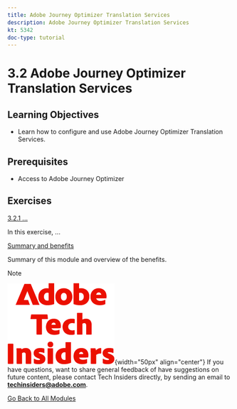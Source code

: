 ```yaml
---
title: Adobe Journey Optimizer Translation Services
description: Adobe Journey Optimizer Translation Services
kt: 5342
doc-type: tutorial
---
```

# 3.2 Adobe Journey Optimizer Translation Services 

## Learning Objectives

- Learn how to configure and use Adobe Journey Optimizer Translation Services.

## Prerequisites

- Access to Adobe Journey Optimizer

## Exercises

[3.2.1 ...](./ex1.md)

In this exercise, ...

[Summary and benefits](./summary.md)

Summary of this module and overview of the benefits.

>[!NOTE]
>
>![Tech Insiders](./../../../assets/images/techinsiders.png){width="50px" align="center"}
>If you have questions, want to share general feedback of have suggestions on future content, please contact Tech Insiders directly, by sending an email to **techinsiders@adobe.com**.

[Go Back to All Modules](../../../overview.md)
